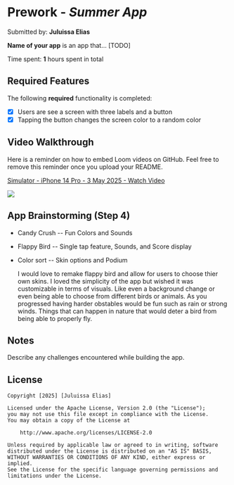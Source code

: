 # Prework - *Summer App*

Submitted by: **Juluissa Elias**

**Name of your app** is an app that... [TODO] 

Time spent: **1** hours spent in total

## Required Features

The following **required** functionality is completed:

- [X] Users are see a screen with three labels and a button
- [X] Tapping the button changes the screen color to a random color
 
## Video Walkthrough

Here is a reminder on how to embed Loom videos on GitHub. Feel free to remove this reminder once you upload your README. 

<div>
    <a href="https://www.loom.com/share/dadd4cce9bca429abc65f5eb6ae4ef4c">
      <p>Simulator - iPhone 14 Pro - 3 May 2025 - Watch Video</p>
    </a>
    <a href="https://www.loom.com/share/dadd4cce9bca429abc65f5eb6ae4ef4c">
      <img style="max-width:300px;" src="https://cdn.loom.com/sessions/thumbnails/dadd4cce9bca429abc65f5eb6ae4ef4c-bac2737cbc6d4afc-full-play.gif">
    </a>
  </div> 

## App Brainstorming (Step 4)

  - Candy Crush 
      -- Fun Colors and Sounds
      
  - Flappy Bird
      -- Single tap feature, Sounds, and Score display 
      
  - Color sort
      -- Skin options and Podium 
    
    I would love to remake flappy bird and allow for users to choose thier own skins. I loved the simplicity of the 
    app but wished it was customizable in terms of visuals. Like even a background change or even being able to choose 
    from different birds or animals. As you progressed having harder obstables would be fun such as rain or strong winds. 
    Things that can happen in nature that would deter a bird from being able to properly fly.
    


## Notes

Describe any challenges encountered while building the app.

## License

    Copyright [2025] [Juluissa Elias]

    Licensed under the Apache License, Version 2.0 (the "License");
    you may not use this file except in compliance with the License.
    You may obtain a copy of the License at

        http://www.apache.org/licenses/LICENSE-2.0

    Unless required by applicable law or agreed to in writing, software
    distributed under the License is distributed on an "AS IS" BASIS,
    WITHOUT WARRANTIES OR CONDITIONS OF ANY KIND, either express or implied.
    See the License for the specific language governing permissions and
    limitations under the License.
